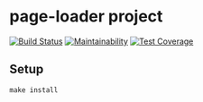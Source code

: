 # page-loader project

[![Build Status](https://travis-ci.org/Yorickov/project-lvl3-s194.svg?branch=master)](https://travis-ci.org/Yorickov/project-lvl3-s194)
[![Maintainability](https://api.codeclimate.com/v1/badges/4f516136304355c04581/maintainability)](https://codeclimate.com/github/Yorickov/project-lvl3-s194/maintainability)
[![Test Coverage](https://api.codeclimate.com/v1/badges/4f516136304355c04581/test_coverage)](https://codeclimate.com/github/Yorickov/project-lvl3-s194/test_coverage)

## Setup

```
make install
```
